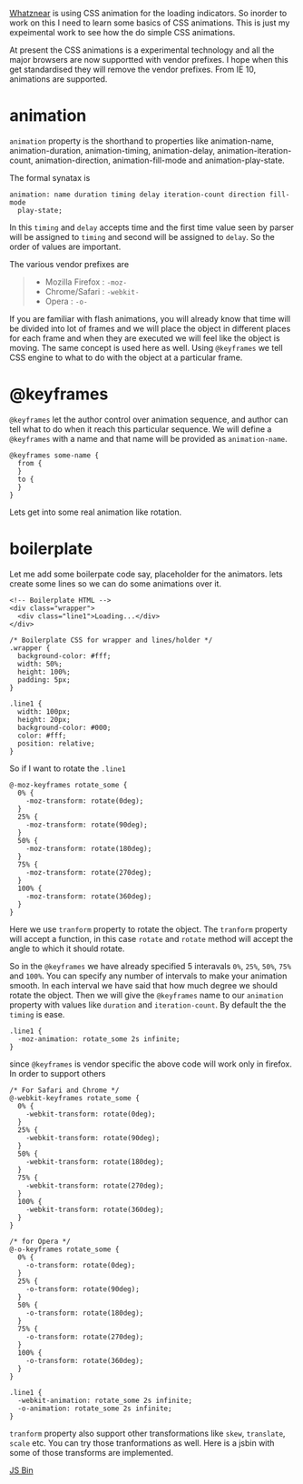 [Whatznear](http://whatznear.com) is using CSS animation for the loading indicators. So inorder to work on this I need to learn some basics of CSS animations. This is just my expeimental work to see how the do simple CSS animations.

At present the CSS animations is a experimental technology and all the major browsers are now supportted with vendor prefixes. I hope when this get standardised they will remove the vendor prefixes. From IE 10, animations are supported.

animation
=========

`animation` property is the shorthand to properties like animation-name, animation-duration, animation-timing, animation-delay, animation-iteration-count, animation-direction, animation-fill-mode and animation-play-state.

The formal synatax is

    animation: name duration timing delay iteration-count direction fill-mode
      play-state;

In this `timing` and `delay` accepts time and the first time value seen by parser will be assigned to `timing` and second will be assigned to `delay`. So the order of values are important.

The various vendor prefixes are

> -   Mozilla Firefox : `-moz-`
> -   Chrome/Safari : `-webkit-`
> -   Opera : `-o-`

If you are familiar with flash animations, you will already know that time will be divided into lot of frames and we will place the object in different places for each frame and when they are executed we will feel like the object is moving. The same concept is used here as well. Using `@keyframes` we tell CSS engine to what to do with the object at a particular frame.

<span class="citation" data-cites="keyframes"><span class="citation" data-cites="keyframes">@keyframes</span></span>
====================================================================================================================

`@keyframes` let the author control over animation sequence, and author can tell what to do when it reach this particular sequence. We will define a `@keyframes` with a name and that name will be provided as `animation-name`.

    @keyframes some-name {
      from {
      }
      to {
      }
    }

Lets get into some real animation like rotation.

boilerplate
===========

Let me add some boilerpate code say, placeholder for the animators. lets create some lines so we can do some animations over it.

    <!-- Boilerplate HTML -->
    <div class="wrapper">
      <div class="line1">Loading...</div>
    </div>

    /* Boilerplate CSS for wrapper and lines/holder */
    .wrapper {
      background-color: #fff;
      width: 50%;
      height: 100%;
      padding: 5px;
    }

    .line1 {
      width: 100px;
      height: 20px;
      background-color: #000;
      color: #fff;
      position: relative;
    }

So if I want to rotate the `.line1`

    @-moz-keyframes rotate_some {
      0% {
        -moz-transform: rotate(0deg);
      }
      25% {
        -moz-transform: rotate(90deg);
      }
      50% {
        -moz-transform: rotate(180deg);
      }
      75% {
        -moz-transform: rotate(270deg);
      }
      100% {
        -moz-transform: rotate(360deg);
      }
    }

Here we use `tranform` property to rotate the object. The `tranform` property will accept a function, in this case `rotate` and `rotate` method will accept the angle to which it should rotate.

So in the `@keyframes` we have already specified 5 interavals `0%`, `25%`, `50%`, `75%` and `100%`. You can specify any number of intervals to make your animation smooth. In each interval we have said that how much degree we should rotate the object. Then we will give the `@keyframes` name to our `animation` property with values like `duration` and `iteration-count`. By default the the `timing` is ease.

    .line1 {
      -moz-animation: rotate_some 2s infinite;
    }

since `@keyframes` is vendor specific the above code will work only in firefox. In order to support others

    /* For Safari and Chrome */
    @-webkit-keyframes rotate_some {
      0% {
        -webkit-transform: rotate(0deg);
      }
      25% {
        -webkit-transform: rotate(90deg);
      }
      50% {
        -webkit-transform: rotate(180deg);
      }
      75% {
        -webkit-transform: rotate(270deg);
      }
      100% {
        -webkit-transform: rotate(360deg);
      }
    }

    /* for Opera */
    @-o-keyframes rotate_some {
      0% {
        -o-transform: rotate(0deg);
      }
      25% {
        -o-transform: rotate(90deg);
      }
      50% {
        -o-transform: rotate(180deg);
      }
      75% {
        -o-transform: rotate(270deg);
      }
      100% {
        -o-transform: rotate(360deg);
      }
    }

    .line1 {
      -webkit-animation: rotate_some 2s infinite;
      -o-animation: rotate_some 2s infinite;
    }

`tranform` property also support other transformations like `skew`, `translate`, `scale` etc. You can try those tranformations as well. Here is a jsbin with some of those transforms are implemented.

<a href="http://jsbin.com/wudel/4/embed?css,output" class="jsbin-embed">JS Bin</a>
